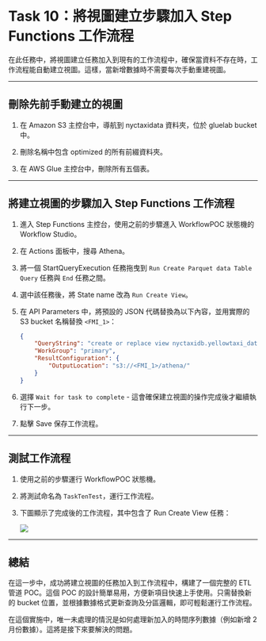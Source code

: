 # Task 10：將視圖建立步驟加入 Step Functions 工作流程

在此任務中，將視圖建立任務加入到現有的工作流程中，確保當資料不存在時，工作流程能自動建立視圖。這樣，當新增數據時不需要每次手動重建視圖。

---

## 刪除先前手動建立的視圖

1. 在 Amazon S3 主控台中，導航到 nyctaxidata 資料夾，位於 gluelab bucket 中。

2. 刪除名稱中包含 optimized 的所有前綴資料夾。

3. 在 AWS Glue 主控台中，刪除所有五個表。

---

## 將建立視圖的步驟加入 Step Functions 工作流程

1. 進入 Step Functions 主控台，使用之前的步驟進入 WorkflowPOC 狀態機的 Workflow Studio。

2. 在 Actions 面板中，搜尋 Athena。

3. 將一個 StartQueryExecution 任務拖曳到 `Run Create Parquet data Table Query` 任務與 `End` 任務之間。

4. 選中該任務後，將 State name 改為 `Run Create View`。

5. 在 API Parameters 中，將預設的 JSON 代碼替換為以下內容，並用實際的 S3 bucket 名稱替換 `<FMI_1>`：

    ```json
    {
        "QueryString": "create or replace view nyctaxidb.yellowtaxi_data_vw as select a.*, lkup.* from (select datatab.pulocationid pickup_location, pickup_month, pickup_year, sum(cast(datatab.total_amount AS decimal(10, 2))) AS sum_fare, sum(cast(datatab.trip_distance AS decimal(10, 2))) AS sum_trip_distance, count(*) AS countrec FROM nyctaxidb.yellowtaxi_data_parquet datatab WHERE datatab.pulocationid is NOT null GROUP BY datatab.pulocationid, pickup_month, pickup_year) a, nyctaxidb.nyctaxi_lookup_parquet lkup WHERE lkup.locationid = a.pickup_location",
        "WorkGroup": "primary",
        "ResultConfiguration": {
            "OutputLocation": "s3://<FMI_1>/athena/"
        }
    }
    ```

6. 選擇 `Wait for task to complete` - 這會確保建立視圖的操作完成後才繼續執行下一步。

7. 點擊 Save 保存工作流程。

---

## 測試工作流程

1. 使用之前的步驟運行 WorkflowPOC 狀態機。

2. 將測試命名為 `TaskTenTest`，運行工作流程。

3. 下圖顯示了完成後的工作流程，其中包含了 Run Create View 任務：

    ![](images/task10_completed_workflow.png)

---

## 總結

在這一步中，成功將建立視圖的任務加入到工作流程中，構建了一個完整的 ETL 管道 POC。這個 POC 的設計簡單易用，方便新項目快速上手使用。只需替換新的 bucket 位置，並根據數據格式更新查詢及分區邏輯，即可輕鬆運行工作流程。

在這個實施中，唯一未處理的情況是如何處理新加入的時間序列數據（例如新增 2 月份數據）。這將是接下來要解決的問題。